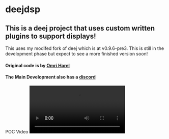 # deejdsp
## This is a deej project that uses custom written plugins to support displays!
This uses my modifed fork of deej which is at v0.9.6-pre3. This is still in the development phase but expect to see a more finished version soon!

#### Original code is by [Omri Harel](deej.rocks)
#### The Main Development also has a [discord](https://discord.gg/nf88NJu)

POC Video
![poc video](assets/POC.mkv)

